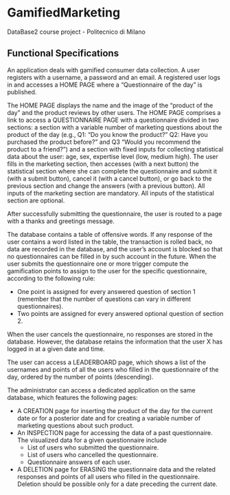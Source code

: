 # GamifiedMarketing
DataBase2 course project - Politecnico di Milano

## Functional Specifications
An application deals with gamified consumer data collection. A user registers with a username, a
password and an email. A registered user logs in and accesses a HOME PAGE where a “Questionnaire
of the day” is published.

The HOME PAGE displays the name and the image of the “product of the day” and the product
reviews by other users. The HOME PAGE comprises a link to access a QUESTIONNAIRE PAGE with a
questionnaire divided in two sections: a section with a variable number of marketing questions
about the product of the day (e.g., Q1: “Do you know the product?” Q2: Have you purchased the
product before?” and Q3 “Would you recommend the product to a friend?”) and a section with fixed
inputs for collecting statistical data about the user: age, sex, expertise level (low, medium high). The
user fills in the marketing section, then accesses (with a next button) the statistical section where
she can complete the questionnaire and submit it (with a submit button), cancel it (with a cancel
button), or go back to the previous section and change the answers (with a previous button). All
inputs of the marketing section are mandatory. All inputs of the statistical section are optional.

After successfully submitting the questionnaire, the user is routed to a page with a thanks and
greetings message.

The database contains a table of offensive words. If any response of the user contains a word listed
in the table, the transaction is rolled back, no data are recorded in the database, and the user’s
account is blocked so that no questionnaires can be filled in by such account in the future.
When the user submits the questionnaire one or more trigger compute the gamification points to
assign to the user for the specific questionnaire, according to the following rule:
  - One point is assigned for every answered question of section 1 (remember that the number
of questions can vary in different questionnaires).
  - Two points are assigned for every answered optional question of section 2.

When the user cancels the questionnaire, no responses are stored in the database. However, the
database retains the information that the user X has logged in at a given date and time.

The user can access a LEADERBOARD page, which shows a list of the usernames and points of all the
users who filled in the questionnaire of the day, ordered by the number of points (descending).

The administrator can access a dedicated application on the same database, which features the
following pages:
  - A CREATION page for inserting the product of the day for the current date or for a posterior
date and for creating a variable number of marketing questions about such product.
  - An INSPECTION page for accessing the data of a past questionnaire. The visualized data for a
given questionnaire include
    - List of users who submitted the questionnaire.
    - List of users who cancelled the questionnaire.
    - Questionnaire answers of each user.
  - A DELETION page for ERASING the questionnaire data and the related responses and points
of all users who filled in the questionnaire. Deletion should be possible only for a date
preceding the current date.

